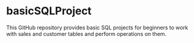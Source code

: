 # basicSQLProject
This GitHub repository provides basic SQL projects for beginners to work with sales and customer tables and perform operations on them.
